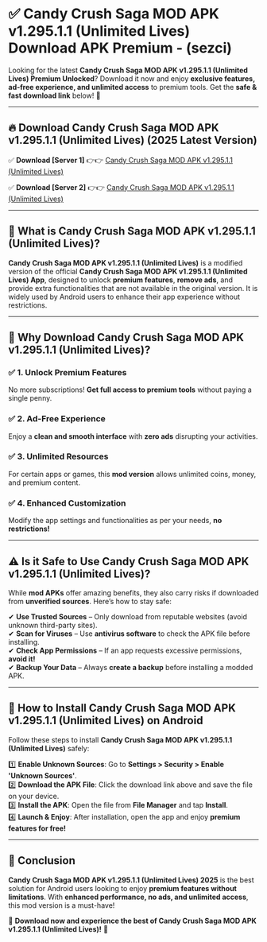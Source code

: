 
# ✅ Candy Crush Saga MOD APK v1.295.1.1 (Unlimited Lives) Download APK Premium -  (sezci) 

Looking for the latest **Candy Crush Saga MOD APK v1.295.1.1 (Unlimited Lives) Premium Unlocked**? Download it now and enjoy **exclusive features, ad-free experience, and unlimited access** to premium tools. Get the **safe & fast download link** below! 🚀

---

## 🔥 Download Candy Crush Saga MOD APK v1.295.1.1 (Unlimited Lives) (2025 Latest Version)

✅ **Download [Server 1]** 👉👉 [Candy Crush Saga MOD APK v1.295.1.1 (Unlimited Lives) ](https://apkcomod.com?title=Candy_Crush_Saga_MOD_APK_v1.295.1.1_(Unlimited_Lives))  

✅ **Download [Server 2]** 👉👉 [Candy Crush Saga MOD APK v1.295.1.1 (Unlimited Lives) ](https://apkcomod.com?title=Candy_Crush_Saga_MOD_APK_v1.295.1.1_(Unlimited_Lives))  


---

## 📌 What is Candy Crush Saga MOD APK v1.295.1.1 (Unlimited Lives)?

**Candy Crush Saga MOD APK v1.295.1.1 (Unlimited Lives)** is a modified version of the official **Candy Crush Saga MOD APK v1.295.1.1 (Unlimited Lives) App**, designed to unlock **premium features**, **remove ads**, and provide extra functionalities that are not available in the original version. It is widely used by Android users to enhance their app experience without restrictions.

---

## 🌟 Why Download Candy Crush Saga MOD APK v1.295.1.1 (Unlimited Lives)?

### ✅ 1. Unlock Premium Features
No more subscriptions! **Get full access to premium tools** without paying a single penny.

### ✅ 2. Ad-Free Experience
Enjoy a **clean and smooth interface** with **zero ads** disrupting your activities.

### ✅ 3. Unlimited Resources
For certain apps or games, this **mod version** allows unlimited coins, money, and premium content.

### ✅ 4. Enhanced Customization
Modify the app settings and functionalities as per your needs, **no restrictions!**

---

## ⚠️ Is it Safe to Use Candy Crush Saga MOD APK v1.295.1.1 (Unlimited Lives)?

While **mod APKs** offer amazing benefits, they also carry risks if downloaded from **unverified sources**. Here’s how to stay safe:

✔ **Use Trusted Sources** – Only download from reputable websites (avoid unknown third-party sites).  
✔ **Scan for Viruses** – Use **antivirus software** to check the APK file before installing.  
✔ **Check App Permissions** – If an app requests excessive permissions, **avoid it!**  
✔ **Backup Your Data** – Always **create a backup** before installing a modded APK.

---

## 📲 How to Install Candy Crush Saga MOD APK v1.295.1.1 (Unlimited Lives) on Android

Follow these steps to install **Candy Crush Saga MOD APK v1.295.1.1 (Unlimited Lives)** safely:

1️⃣ **Enable Unknown Sources**: Go to **Settings > Security > Enable 'Unknown Sources'**.  
2️⃣ **Download the APK File**: Click the download link above and save the file on your device.  
3️⃣ **Install the APK**: Open the file from **File Manager** and tap **Install**.  
4️⃣ **Launch & Enjoy**: After installation, open the app and enjoy **premium features for free!**

---

## 🚀 Conclusion

**Candy Crush Saga MOD APK v1.295.1.1 (Unlimited Lives) 2025** is the best solution for Android users looking to enjoy **premium features without limitations**. With **enhanced performance, no ads, and unlimited access**, this mod version is a must-have!

🔻 **Download now and experience the best of Candy Crush Saga MOD APK v1.295.1.1 (Unlimited Lives)!** 🔻


